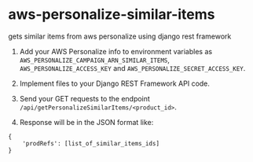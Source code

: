 # aws-personalize-similar-items
gets similar items from aws personalize using django rest framework

1. Add your AWS Personalize info to environment variables as ```AWS_PERSONALIZE_CAMPAIGN_ARN_SIMILAR_ITEMS```, ```AWS_PERSONALIZE_ACCESS_KEY``` and ```AWS_PERSONALIZE_SECRET_ACCESS_KEY```.

2. Implement files to your Django REST Framework API code.

3. Send your GET requests to the endpoint ```/api/getPersonalizeSimilarItems/<product_id>```.

4. Response will be in the JSON format like:
```
{
    'prodRefs': [list_of_similar_items_ids]
}
```


